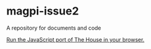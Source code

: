 magpi-issue2
============

A repository for documents and code

[Run the JavaScript port of The House in your browser.](https://thisarray.github.io/magpi-issue2/house.html)
